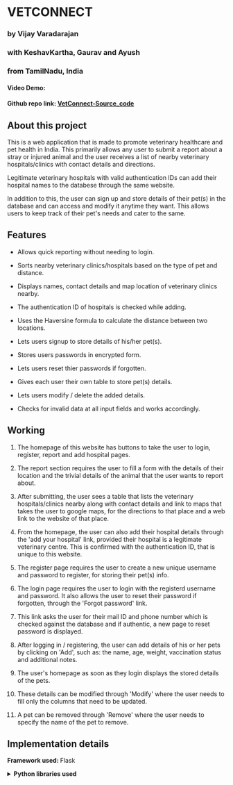 # VETCONNECT
### by Vijay Varadarajan 
### with **KeshavKartha**, **Gaurav** and **Ayush**

### from TamilNadu, India
#### Video Demo:  <URL HERE>
#### Github repo link: [VetConnect-Source_code](https://github.com/vijay-varadarajan/VetConnect)
## About this project
This is a web application that is made to promote veterinary healthcare and pet health in India. This primarily allows any user to submit a report about a stray or injured animal and the user receives a list of nearby veterinary hospitals/clinics with contact details and directions.

Legitimate veterinary hospitals with valid authentication IDs can add their hospital names to the databese through the same website.

In addition to this, the user can sign up and store details of their pet(s) in the database and can access and modify it anytime they want. This allows users to keep track of their pet's needs and cater to the same.

## Features

+ Allows quick reporting without needing to login.

+ Sorts nearby veterinary clinics/hospitals based on the type of pet and distance.

+ Displays names, contact details and map location of veterinary clinics nearby.

+ The authentication ID of hospitals is checked while adding.

+ Uses the Haversine formula to calculate the distance between two locations.

+ Lets users signup to store details of his/her pet(s).

+ Stores users passwords in encrypted form.

+ Lets users reset thier passwords if forgotten.

+ Gives each user their own table to store pet(s) details.

+ Lets users modify / delete the added details.

+ Checks for invalid data at all input fields and works accordingly.

## Working

1. The homepage of this website has buttons to take the user to login, register, report and add hospital pages.

2. The report section requires the user to fill a form with the details of their location and the trivial details of the animal that the user wants to report about. 

3. After submitting, the user sees a table that lists the veterinary hospitals/clinics nearby along with contact details and link to maps that takes the user to google maps, for the directions to that place and a web link to the website of that place.

4. From the homepage, the user can also add their hospital details through the 'add your hospital' link, provided their hospital is a legitimate veterinary centre. This is confirmed with the authentication ID, that is unique to this website.

5. The register page requires the user to create a new unique username and password to register, for storing their pet(s) info. 

6. The login page requires the user to login with the registerd username and password. It also allows the user to reset their password if forgotten, through the 'Forgot password' link.

7. This link asks the user for their mail ID and phone number which is checked against the database and if authentic, a new page to reset password is displayed.

8. After logging in / registering, the user can add details of his or her pets by clicking on 'Add', such as: the name, age, weight, vaccination status and additional notes.

9. The user's homepage as soon as they login displays the stored details of the pets.

10. These details can be modified through 'Modify' where the user needs to fill only the columns that need to be updated. 

11. A pet can be removed through 'Remove' where the user needs to specify the name of the pet to remove.


## Implementation details

<b> Framework used: </b> Flask

<details>

<summary><b>Python libraries used</b></summary>

 - math
 - functools
 - werkzeug.security
 - geopy
 - cs50
 - flask
 - flask_session

</details>


